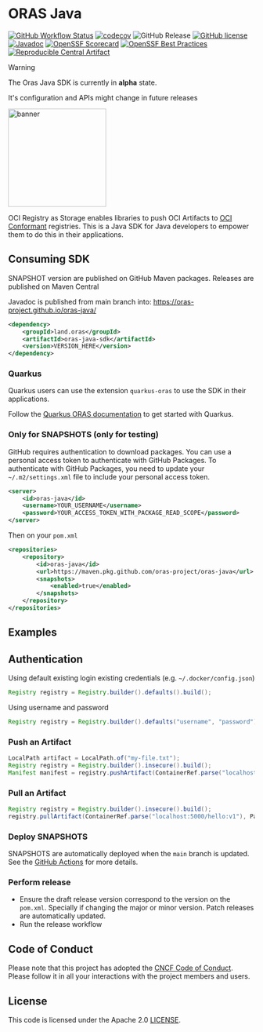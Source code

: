 # ORAS Java

[![GitHub Workflow Status](https://github.com/oras-project/oras-java/actions/workflows/build.yml/badge.svg)](https://github.com/oras-project/oras-java/actions/workflows/build.yml)
[![codecov](https://codecov.io/gh/oras-project/oras-java/branch/main/graph/badge.svg)](https://codecov.io/gh/oras-project/oras-java)
![GitHub Release](https://img.shields.io/github/v/release/oras-project/oras-java?logo=github&color=green)
[![GitHub license](https://img.shields.io/github/license/oras-project/oras-java)](https://github.com/oras-project/oras-java/blob/main/LICENSE)
[![Javadoc](https://img.shields.io/badge/javadoc-latest-blue)](https://oras-project.github.io/oras-java/)
[![OpenSSF Scorecard](https://api.scorecard.dev/projects/github.com/oras-project/oras-java/badge)](https://scorecard.dev/viewer/?uri=github.com/oras-project/oras-java)
[![OpenSSF Best Practices](https://www.bestpractices.dev/projects/10047/badge)](https://www.bestpractices.dev/projects/10047)
[![Reproducible Central Artifact](https://img.shields.io/reproducible-central/artifact/land.oras/oras-java-sdk/0.2.2)](https://github.com/jvm-repo-rebuild/reproducible-central/blob/master/content/land/oras/oras-java-sdk/README.md)


> [!WARNING]
> The Oras Java SDK is currently in **alpha** state.
>
> It's configuration and APIs might change in future releases

<p align="left">
<a href="https://oras.land/"><img src="https://oras.land/img/oras.svg" alt="banner" width="200px"></a>
</p>

OCI Registry as Storage enables libraries to push OCI Artifacts to [OCI Conformant](https://github.com/opencontainers/oci-conformance) registries. This is a Java SDK for Java developers to empower them to do this in their applications.

## Consuming SDK

SNAPSHOT version are published on GitHub Maven packages.
Releases are published on Maven Central

Javadoc is published from main branch into: https://oras-project.github.io/oras-java/

```xml
<dependency>
    <groupId>land.oras</groupId>
    <artifactId>oras-java-sdk</artifactId>
    <version>VERSION_HERE</version>
</dependency>
```

### Quarkus

Quarkus users can use the extension `quarkus-oras` to use the SDK in their applications.

Follow the [Quarkus ORAS documentation](https://docs.quarkiverse.io/quarkus-oras/dev/index.html#) to get started with Quarkus.

### Only for SNAPSHOTS (only for testing)

GitHub requires authentication to download packages. You can use a personal access token to authenticate with GitHub Packages. To authenticate with GitHub Packages, you need to update your `~/.m2/settings.xml` file to include your personal access token.

```xml
<server>
    <id>oras-java</id>
    <username>YOUR_USERNAME</username>
    <password>YOUR_ACCESS_TOKEN_WITH_PACKAGE_READ_SCOPE</password>
</server>
```

Then on your `pom.xml`

```xml
<repositories>
    <repository>
        <id>oras-java</id>
        <url>https://maven.pkg.github.com/oras-project/oras-java</url>
        <snapshots>
            <enabled>true</enabled>
        </snapshots>
    </repository>
</repositories>
```

## Examples

## Authentication

Using default existing login existing credentials (e.g. `~/.docker/config.json`)

```java
Registry registry = Registry.builder().defaults().build();
```

Using username and password

```java
Registry registry = Registry.builder().defaults("username", "password").build();
```

### Push an Artifact

```java
LocalPath artifact = LocalPath.of("my-file.txt");
Registry registry = Registry.builder().insecure().build();
Manifest manifest = registry.pushArtifact(ContainerRef.parse("localhost:5000/hello:v1"), artifact);
```

### Pull an Artifact

```java
Registry registry = Registry.builder().insecure().build();
registry.pullArtifact(ContainerRef.parse("localhost:5000/hello:v1"), Path.of("folder"), false);
```

### Deploy SNAPSHOTS

SNAPSHOTS are automatically deployed when the `main` branch is updated. See the [GitHub Actions](.github/workflows/deploy-snapshots.yml) for more details.

### Perform release

- Ensure the draft release version correspond to the version on the `pom.xml`. Specially if changing the major or minor version. Patch releases are automatically updated.
- Run the release workflow

## Code of Conduct

Please note that this project has adopted the [CNCF Code of Conduct](https://github.com/cncf/foundation/blob/master/code-of-conduct.md).
Please follow it in all your interactions with the project members and users.

## License

This code is licensed under the Apache 2.0 [LICENSE](LICENSE).
